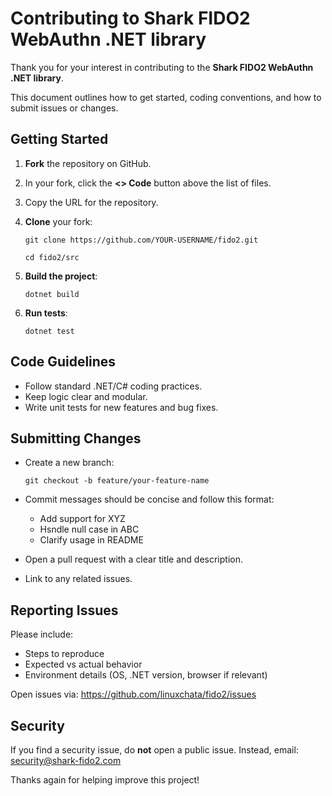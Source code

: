 # Contributing to Shark FIDO2 WebAuthn .NET library
Thank you for your interest in contributing to the **Shark FIDO2 WebAuthn .NET library**.

This document outlines how to get started, coding conventions, and how to submit issues or changes.

## Getting Started
1. **Fork** the repository on GitHub.
2. In your fork, click the **<> Code** button above the list of files.
3. Copy the URL for the repository.
4. **Clone** your fork:

   `git clone https://github.com/YOUR-USERNAME/fido2.git`

   `cd fido2/src`

4. **Build the project**:

   `dotnet build`

6. **Run tests**:

   `dotnet test`

## Code Guidelines
- Follow standard .NET/C# coding practices.
- Keep logic clear and modular.
- Write unit tests for new features and bug fixes.

## Submitting Changes
- Create a new branch:

   `git checkout -b feature/your-feature-name`

- Commit messages should be concise and follow this format:
  - Add support for XYZ
  - Hsndle null case in ABC
  - Clarify usage in README
- Open a pull request with a clear title and description.
- Link to any related issues.

## Reporting Issues
Please include:
- Steps to reproduce
- Expected vs actual behavior
- Environment details (OS, .NET version, browser if relevant)

Open issues via: https://github.com/linuxchata/fido2/issues

## Security
If you find a security issue, do **not** open a public issue. Instead, email: security@shark-fido2.com

Thanks again for helping improve this project!

